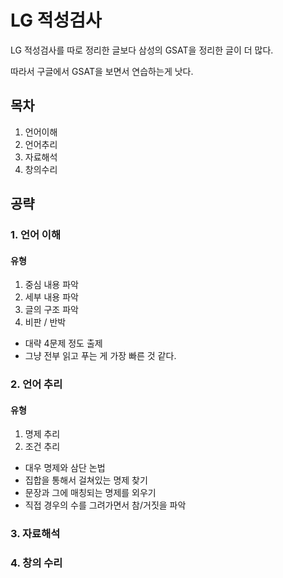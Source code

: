 # LG 적성검사
LG 적성검사를 따로 정리한 글보다 삼성의 GSAT을 정리한 글이 더 많다.

따라서 구글에서 GSAT을 보면서 연습하는게 낫다.
## 목차
1. 언어이해
2. 언어추리
3. 자료해석
4. 창의수리
## 공략
### 1. 언어 이해
#### 유형
1. 중심 내용 파악
2. 세부 내용 파악
3. 글의 구조 파악
4. 비판 / 반박
* 대략 4문제 정도 출제
* 그냥 전부 읽고 푸는 게 가장 빠른 것 같다.
### 2. 언어 추리
#### 유형
1. 명제 추리
2. 조건 추리
* 대우 명제와 삼단 논법
* 집합을 통해서 걸쳐있는 명제 찾기
* 문장과 그에 매칭되는 명제를 외우기
* 직접 경우의 수를 그려가면서 참/거짓을 파악
### 3. 자료해석
### 4. 창의 수리

